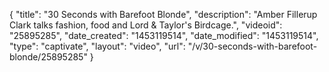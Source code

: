 {
    "title": "30 Seconds with Barefoot Blonde",
    "description": "Amber Fillerup Clark talks fashion, food and Lord & Taylor's Birdcage.",
    "videoid": "25895285",
    "date_created": "1453119514",
    "date_modified": "1453119514",
    "type": "captivate",
    "layout": "video",
    "url": "\/v\/30-seconds-with-barefoot-blonde\/25895285"
}